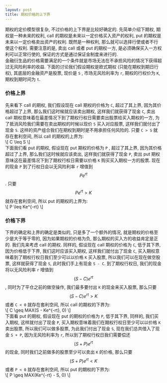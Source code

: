 ```yaml
---
layout: post
title: 期权价格的上下界
---
```

期权的定价模型很复杂, 不过价格的上下界是比较好确定的. 先简单介绍下期权, 期权是一种未来的权利, call 的期权是未来以一定价格买入资产的权利, put 的期权是未来以一定价格卖出资产的权利. 既然是一种权利, 那么就可以选择行使或者不行使这个权利. 需要注意的是, 卖出 call 或者 put 的期权一方, 是必须确保买入一方权利可以正常行使的, 保证的方式是通过保证金制度来进行的.<br />金融衍生品的价格需要满足的一个条件就是市场无法在不承担风险的情况下获得超过无风险利率的收益. 下面的讨论我们假设期权是欧式期权 (只能在期权到期日行权), 其底层的金融资产是股票, 现价是 `S` , 市场无风险利率为 `r`, 期权的行权价为 `K`, 期权到期时间为 `t`.
<a name="fY9Ug"></a>
### 价格上界
先来看下 call 的期权, 我们假设现在 call 期权的价格为 `C`, 超过了其上界, 因为其价格超过了上界, 那么我们这时候就应该卖出期权, 这样我们就获得了现金 `C`, 卖出 call 期权意味着在最差情况下到了期权行权日需要卖出股票给买入期权的一方, 为了抵消风险我们需要在卖出期权的时候以现价 `S` 买入对应股票, 这样我们就付出了现金 `S`. 这样的资产组合我们在期权到期时是不用承担任何风险的. 只要 `C > S` 就存在套利空间, 所以 call 的期权的上界为:<br />\\[ C \leq S \\]<br />下面我们看 put 的期权, 假设现在 put 期权的价格为 `P` , 超过了其上界, 因为其价格超过了上界, 那么我们这时候就应该卖出, 这样我们就获得了现金 `P`, 卖出 put 期权意味这在最差情况下到了期权行权日需要以价格 `K` 购买买入期权一方的股票. 现在的现金 `P` 到了行权日会以无风险利率 `r` 增值到 $$ Pe^{rt} $$. 只要 $$ Pe^{rt} > K $$ 就存在套利空间, 所以 put 的期权的上界为:<br />\\[ P \leq Ke^{-rt} \\]
<a name="baIqp"></a>
### 价格下界
下界的确定和上界的确定是类似的, 只是多了一个额外的情况, 就是期权的价格至少是大于等于零的, 因为如果期权的价格为负, 那么期权的买入方的收益肯定是正的. 我们先来考虑 call 的期权. 同样的, 假设现在 call 期权的价格为 `C`, 低于其下界, 因为价格低于下界, 我们这时应该买入期权, 这样我们就付出了现金 `C`, 买入期权意味着到了期权行权日我们至少可以以价格 `K` 买入股票, 所以我们可以在现在做空股票, 这样就获得了现金 `S`, 此时我们手上有现金 `S - C`. 到了期权行权日, 我们的现金将以无风险利率 `r` 增值到 $$ (S-C)e^{rt} $$, 同时为了平仓之前的做空操作, 我们最多要付出 `K` 的现金来买入股票, 那么只要 $$ (S-C)e^{rt} > K $$ 或者 `C < 0` 就存在套利空间, 所以 call 的期权的下界为:<br />\\[ C \geq MAX(S - Ke^{-rt}, 0) \\]<br />下面看 put 的期权, 假设现在 put 的期权的价格为 `P`, 低于其下界, 同样的, 我们买入期权, 这样就付出了现金 `P`, 买入期权意味着我们在期权行权日至少可以以价格 `K` 卖出股票, 所以我们可以做多股票, 为此我们付出了现金 `S`, 现在我们总共借入了现金 `S + P`, 因为无风险利率为 `r`, 所以到了期权行权日我们需要偿还 $$ (S+P)e^{rt} $$ 的现金, 同时我们之前做多的股票至少可以卖出 `K` 的价格, 那么只要 $$ (S+P)e^{rt} < K $$ 或者 `P < 0` 就存在套利空间, 所以 put 的期权的下界为:<br />\\[ P \geq MAX(Ke^{-rt} - S, 0) \\]

